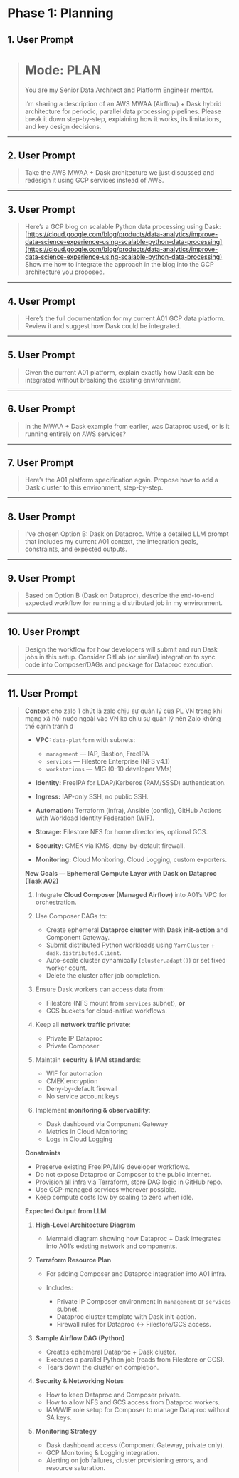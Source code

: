 
# Phase 1: Planning

## 1. User Prompt

> # Mode: PLAN
>
> You are my Senior Data Architect and Platform Engineer mentor.
>
> I’m sharing a description of an AWS MWAA (Airflow) + Dask hybrid architecture for periodic, parallel data processing pipelines.
> Please break it down step-by-step, explaining how it works, its limitations, and key design decisions.

---

## 2. User Prompt

> Take the AWS MWAA + Dask architecture we just discussed and redesign it using GCP services instead of AWS.

---

## 3. User Prompt

> Here’s a GCP blog on scalable Python data processing using Dask:
> [https://cloud.google.com/blog/products/data-analytics/improve-data-science-experience-using-scalable-python-data-processing](https://cloud.google.com/blog/products/data-analytics/improve-data-science-experience-using-scalable-python-data-processing)
> Show me how to integrate the approach in the blog into the GCP architecture you proposed.

---

## 4. User Prompt

> Here’s the full documentation for my current A01 GCP data platform.
> Review it and suggest how Dask could be integrated.

---

## 5. User Prompt

> Given the current A01 platform, explain exactly how Dask can be integrated without breaking the existing environment.

---

## 6. User Prompt

> In the MWAA + Dask example from earlier, was Dataproc used, or is it running entirely on AWS services?

---

## 7. User Prompt

> Here’s the A01 platform specification again.
> Propose how to add a Dask cluster to this environment, step-by-step.

---

## 8. User Prompt

> I’ve chosen Option B: Dask on Dataproc.
> Write a detailed LLM prompt that includes my current A01 context, the integration goals, constraints, and expected outputs.

---

## 9. User Prompt

> Based on Option B (Dask on Dataproc), describe the end-to-end expected workflow for running a distributed job in my environment.

---

## 10. User Prompt

> Design the workflow for how developers will submit and run Dask jobs in this setup.
> Consider GitLab (or similar) integration to sync code into Composer/DAGs and package for Dataproc execution.

---

## 11. User Prompt

> **Context** cho zalo 1 chút là zalo chịu sự quản lý của PL VN trong khi mạng xã hội nước ngoài vào VN ko chịu sự quản lý nên Zalo không thể cạnh tranh đ
>
> * **VPC:** `data-platform` with subnets:
>
>   * `management` — IAP, Bastion, FreeIPA
>   * `services` — Filestore Enterprise (NFS v4.1)
>   * `workstations` — MIG (0–10 developer VMs)
> * **Identity:** FreeIPA for LDAP/Kerberos (PAM/SSSD) authentication.
> * **Ingress:** IAP-only SSH, no public SSH.
> * **Automation:** Terraform (infra), Ansible (config), GitHub Actions with Workload Identity Federation (WIF).
> * **Storage:** Filestore NFS for home directories, optional GCS.
> * **Security:** CMEK via KMS, deny-by-default firewall.
> * **Monitoring:** Cloud Monitoring, Cloud Logging, custom exporters.
>
> **New Goals — Ephemeral Compute Layer with Dask on Dataproc (Task A02)**
>
> 1. Integrate **Cloud Composer (Managed Airflow)** into A01’s VPC for orchestration.
> 2. Use Composer DAGs to:
>
>    * Create ephemeral **Dataproc cluster** with **Dask init-action** and Component Gateway.
>    * Submit distributed Python workloads using `YarnCluster` + `dask.distributed.Client`.
>    * Auto-scale cluster dynamically (`cluster.adapt()`) or set fixed worker count.
>    * Delete the cluster after job completion.
> 3. Ensure Dask workers can access data from:
>
>    * Filestore (NFS mount from `services` subnet), **or**
>    * GCS buckets for cloud-native workflows.
> 4. Keep all **network traffic private**:
>
>    * Private IP Dataproc
>    * Private Composer
> 5. Maintain **security & IAM standards**:
>
>    * WIF for automation
>    * CMEK encryption
>    * Deny-by-default firewall
>    * No service account keys
> 6. Implement **monitoring & observability**:
>
>    * Dask dashboard via Component Gateway
>    * Metrics in Cloud Monitoring
>    * Logs in Cloud Logging
>
> **Constraints**
>
> * Preserve existing FreeIPA/MIG developer workflows.
> * Do not expose Dataproc or Composer to the public internet.
> * Provision all infra via Terraform, store DAG logic in GitHub repo.
> * Use GCP-managed services wherever possible.
> * Keep compute costs low by scaling to zero when idle.
>
> **Expected Output from LLM**
>
> 1. **High-Level Architecture Diagram**
>
>    * Mermaid diagram showing how Dataproc + Dask integrates into A01’s existing network and components.
> 2. **Terraform Resource Plan**
>
>    * For adding Composer and Dataproc integration into A01 infra.
>    * Includes:
>
>      * Private IP Composer environment in `management` or `services` subnet.
>      * Dataproc cluster template with Dask init-action.
>      * Firewall rules for Dataproc ↔ Filestore/GCS access.
> 3. **Sample Airflow DAG (Python)**
>
>    * Creates ephemeral Dataproc + Dask cluster.
>    * Executes a parallel Python job (reads from Filestore or GCS).
>    * Tears down the cluster on completion.
> 4. **Security & Networking Notes**
>
>    * How to keep Dataproc and Composer private.
>    * How to allow NFS and GCS access from Dataproc workers.
>    * IAM/WIF role setup for Composer to manage Dataproc without SA keys.
> 5. **Monitoring Strategy**
>
>    * Dask dashboard access (Component Gateway, private only).
>    * GCP Monitoring & Logging integration.
>    * Alerting on job failures, cluster provisioning errors, and resource saturation.
